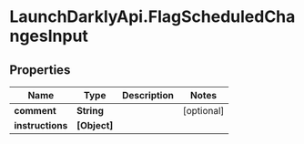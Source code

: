 # LaunchDarklyApi.FlagScheduledChangesInput

## Properties

Name | Type | Description | Notes
------------ | ------------- | ------------- | -------------
**comment** | **String** |  | [optional] 
**instructions** | **[Object]** |  | 


